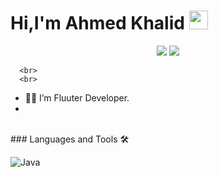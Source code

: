 <p align="center"> <H1>Hi,I'm Ahmed Khalid <img width="30px" src="https://media.tenor.com/images/3b388fe03da271d2674faf85eb7c3fcd/tenor.gif" /></H1>  </p>
 
 
 
 <p align="center">
    <a href="https://www.linkedin.com/in/ahmed-khalid-5774b7221/" alt="LinkedIn">
        <img src="https://img.shields.io/badge/-LinkedIn-blue?style=flat-square&logo=linkedin" /></a>
    <a href="https://www.instagram.com/a7med_khaled_22/" alt="Instagram">
        <img src="https://img.shields.io/badge/-Instagram-E4405F?style=flat-square&logo=instagram&logoColor=white" /></a>
  
</p>
 
 
  
      <br> 
      <br>



  - 👨‍💻 I’m Fluuter Developer. 
  -













<br /> 
### Languages and Tools 🛠

![Java](http://img.shields.io/badge/-Java-5B4638?style=flat-square&logo=java&logoColor=ffffff)
